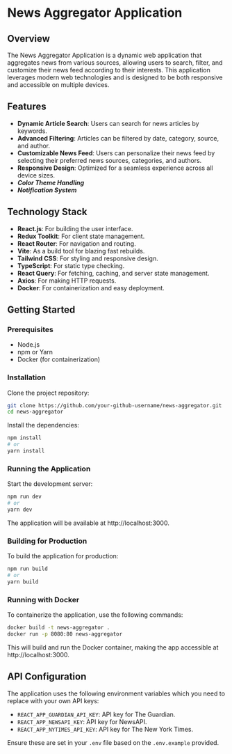 # News Aggregator Application

## Overview

The News Aggregator Application is a dynamic web application that aggregates news from various sources, allowing users to search, filter, and customize their news feed according to their interests. This application leverages modern web technologies and is designed to be both responsive and accessible on multiple devices.

## Features

- **Dynamic Article Search**: Users can search for news articles by keywords.
- **Advanced Filtering**: Articles can be filtered by date, category, source, and author.
- **Customizable News Feed**: Users can personalize their news feed by selecting their preferred news sources, categories, and authors.
- **Responsive Design**: Optimized for a seamless experience across all device sizes.
- ***Color Theme Handling***
- ***Notification System***

## Technology Stack

- **React.js**: For building the user interface.
- **Redux Toolkit**: For client state management.
- **React Router**: For navigation and routing.
- **Vite**: As a build tool for blazing fast rebuilds.
- **Tailwind CSS**: For styling and responsive design.
- **TypeScript**: For static type checking.
- **React Query**: For fetching, caching, and server state management.
- **Axios**: For making HTTP requests.
- **Docker**: For containerization and easy deployment.

## Getting Started

### Prerequisites

- Node.js
- npm or Yarn
- Docker (for containerization)

### Installation

Clone the project repository:

```bash
git clone https://github.com/your-github-username/news-aggregator.git
cd news-aggregator
```

Install the dependencies:

```bash
npm install
# or
yarn install
```

### Running the Application

Start the development server:

```bash
npm run dev
# or
yarn dev
```

The application will be available at http://localhost:3000.

### Building for Production

To build the application for production:

```bash
npm run build
# or
yarn build
```

### Running with Docker

To containerize the application, use the following commands:

```bash
docker build -t news-aggregator .
docker run -p 8080:80 news-aggregator
```

This will build and run the Docker container, making the app accessible at http://localhost:3000.

## API Configuration

The application uses the following environment variables which you need to replace with your own API keys:

- `REACT_APP_GUARDIAN_API_KEY`: API key for The Guardian.
- `REACT_APP_NEWSAPI_KEY`: API key for NewsAPI.
- `REACT_APP_NYTIMES_API_KEY`: API key for The New York Times.

Ensure these are set in your `.env` file based on the `.env.example` provided.
